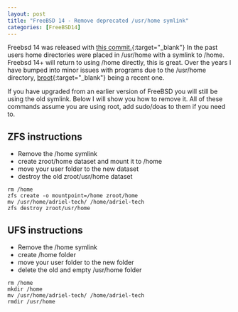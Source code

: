 ```yaml
---
layout: post
title: "FreeBSD 14 - Remove deprecated /usr/home symlink"
categories: [FreeBSD14]
---
```


Freebsd 14 was released with [this commit.](https://cgit.freebsd.org/src/commit/?id=bbb2d2ce4220){:target="_blank"}
In the past users home directories were placed in /usr/home with a symlink to /home.
Freebsd 14+ will return to using /home directly, this is great. Over the years I have
bumped into minor issues with programs due to the /usr/home directory, [broot](https://github.com/Canop/broot){:target="_blank"}
being a recent one.

If you have upgraded from an earlier version of FreeBSD you will still be using the old symlink. Below
I will show you how to remove it. All of these commands assume you are using root, add sudo/doas to them
if you need to.

## ZFS instructions

- Remove the /home symlink
- create zroot/home dataset and mount it to /home
- move your user folder to the new dataset
- destroy the old zroot/usr/home dataset

~~~
rm /home
zfs create -o mountpoint=/home zroot/home
mv /usr/home/adriel-tech/ /home/adriel-tech
zfs destroy zroot/usr/home
~~~

## UFS instructions

- Remove the /home symlink
- create /home folder
- move your user folder to the new folder
- delete the old and empty /usr/home folder

~~~
rm /home
mkdir /home
mv /usr/home/adriel-tech/ /home/adriel-tech
rmdir /usr/home
~~~
